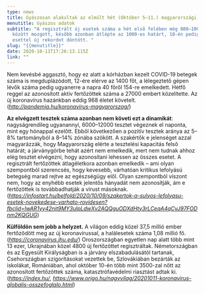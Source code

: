 ```yaml
---
type: news
title: Gyászosan alakultak az elmúlt hét (Október 5–11.) magyarországi adatai
menutitle: Gyászos adatok
subtitle: "A regisztrált új esetek száma a hét első felében még 800–1000 fő
  között mozgott, később azonban átlépte az 1000-es határt, 10-én pedig, 1374
  esettel új rekordot döntött. "
slug: "{{menutitle}}"
date: 2020-10-11T17:26:13.115Z
link: ""
---
```

Nem kevésbé aggasztó, hogy ez alatt a kórházban kezelt COVID-19 betegek száma is megduplázódott, 12-ére elérve az 1400 főt, a lélegeztető gépen lévők száma pedig ugyanerre a napra 40 főről 154-re emelkedett. Hétfő reggel az azonosított aktív fertőzöttek száma a 27000 embert közelítette. Az új koronavírus hazánkban eddig 968 életet követelt. (*<http://pandemia.hu/koronavirus-magyarorszag/>*)

**Az elvégzett tesztek száma azonban nem követi ezt a dinamikát**: nagyságrendileg ugyanannyi, 6000–12000 tesztet végeznek el naponta, mint egy hónappal ezelőtt. Ebből következően a pozitív tesztek aránya az 5–8% tartományból a 8–14% zónába szökött. A szakértők e jelenséget azzal magyarázzák, hogy Magyarország elérte a tesztelési kapacitás felső határát; a járványgörbe tehát azért nem emelkedik, mert nem tudnak ahhoz elég tesztet elvégezni, hogy azonosítani lehessen az összes esetet. A regisztrált fertőzöttek átlagéletkora azonban emelkedik – ami olyan szempontból szerencsés, hogy kevesebb, várhatóan kritikus lefolyású betegség marad rejtve az egészségügy elől. Olyan szempontból viszont nem, hogy az enyhébb esetek jelentős hányadát nem azonosítják, ám e fertőzöttek is továbbadhatják a vírust másoknak. (*<https://infostart.hu/belfold/2020/10/09/szakertok-a-sulyos-lefolyasu-esetek-novekedese-varhato-rovidesen?fbclid=IwAR1yy42nit9MY3ulpLdwXv2AQQguODXdHty3rLCeqA4qCvJ97FODnm2KQGUG>*)

**Külföldön sem jobb a helyzet.** A világon eddig közel 37,5 millió ember fertőződött meg az új koronavírussal, a halálesetek száma 1,08 millió fő. (*<https://coronavirus.jhu.edu/>*) Oroszországban egyetlen nap alatt több mint 13 ezer, Ukrajnában közel 4800 új fertőzöttet regisztráltak. Németországban és az Egyesült Királyságban is a járvány elszabadulásától tartanak, Csehországban szigorításokat vezettek be, Szlovákiában bezárták az iskolákat, Romániában, ahol október 10-én több mint 3500-zal nőtt az azonosított fertőzöttek száma, katasztrófavédelmi riasztást adtak ki. (*<https://index.hu/>*, *<https://www.origo.hu/nagyvilag/20201011-koronavirus-globalis-osszefoglalo.html>*)